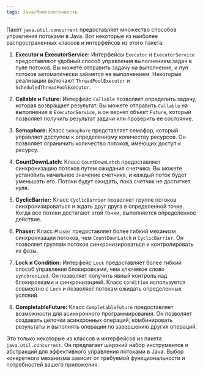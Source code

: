 ```yaml
---
tags: Java/Многопоточность
---
```


Пакет `java.util.concurrent` предоставляет множество способов управления потоками в Java. Вот некоторые из наиболее распространенных классов и интерфейсов из этого пакета:

1. **Executor и ExecutorService:** Интерфейсы `Executor` и `ExecutorService` предоставляют удобный способ управления выполнением задач в пуле потоков. Вы можете отправить задачу на выполнение, и пул потоков автоматически займется ее выполнением. Некоторые реализации включают `ThreadPoolExecutor` и `ScheduledThreadPoolExecutor`.
    
2. **Callable и Future:** Интерфейс `Callable` позволяет определить задачу, которая возвращает результат. Вы можете отправить `Callable` на выполнение в `ExecutorService`, и он вернет объект `Future`, который позволяет получить результат задачи или проверить ее состояние.
    
3. **Semaphore:** Класс `Semaphore` представляет семафор, который управляет доступом к определенному количеству ресурсов. Он позволяет ограничить количество потоков, имеющих доступ к ресурсу.
    
4. **CountDownLatch:** Класс `CountDownLatch` предоставляет синхронизацию потоков путем ожидания счетчика. Вы можете установить начальное значение счетчика, и каждый поток будет уменьшать его. Потоки будут ожидать, пока счетчик не достигнет нуля.
    
5. **CyclicBarrier:** Класс `CyclicBarrier` позволяет группе потоков синхронизироваться и ждать друг друга в определенной точке. Когда все потоки достигают этой точки, выполняется определенное действие.
    
6. **Phaser:** Класс `Phaser` предоставляет более гибкий механизм синхронизации потоков, чем `CountDownLatch` и `CyclicBarrier`. Он позволяет группам потоков синхронизироваться и контролировать их фазы.
    
7. **Lock и Condition:** Интерфейс `Lock` предоставляет более гибкий способ управления блокировками, чем ключевое слово `synchronized`. Он позволяет получить явный контроль над блокировками и синхронизацией. Класс `Condition` используется совместно с `Lock` и позволяет потокам ожидать определенных условий.
    
8. **CompletableFuture:** Класс `CompletableFuture` предоставляет возможности для асинхронного программирования. Он позволяет создавать цепочки асинхронных операций, комбинировать результаты и выполнять операции по завершению других операций.
    

Это только некоторые из классов и интерфейсов из пакета `java.util.concurrent`. Он предлагает широкий набор инструментов и абстракций для эффективного управления потоками в Java. Выбор конкретного механизма зависит от требуемой функциональности и потребностей вашего приложения.
